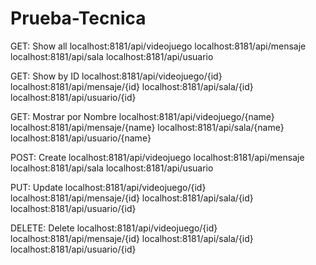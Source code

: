 # Prueba-Tecnica

GET: Show all
localhost:8181/api/videojuego
localhost:8181/api/mensaje
localhost:8181/api/sala
localhost:8181/api/usuario

GET: Show by ID
localhost:8181/api/videojuego/{id}
localhost:8181/api/mensaje/{id}
localhost:8181/api/sala/{id}
localhost:8181/api/usuario/{id}

GET: Mostrar por Nombre
localhost:8181/api/videojuego/{name}
localhost:8181/api/mensaje/{name}
localhost:8181/api/sala/{name}
localhost:8181/api/usuario/{name}

POST: Create
localhost:8181/api/videojuego
localhost:8181/api/mensaje
localhost:8181/api/sala
localhost:8181/api/usuario

PUT: Update
localhost:8181/api/videojuego/{id}
localhost:8181/api/mensaje/{id}
localhost:8181/api/sala/{id}
localhost:8181/api/usuario/{id}

DELETE: Delete
localhost:8181/api/videojuego/{id}
localhost:8181/api/mensaje/{id}
localhost:8181/api/sala/{id}
localhost:8181/api/usuario/{id}
